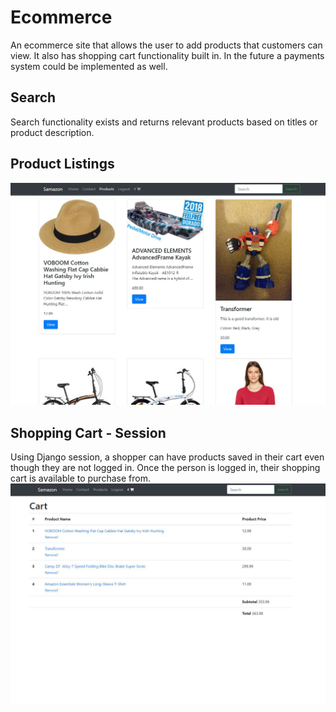 # Ecommerce

An ecommerce site that allows the user to add products that customers can view.  It also has shopping cart functionality built in.  In the future a payments system could be implemented as well.

## Search 
Search functionality exists and returns relevant products based on titles or product description.  


## Product Listings 
![](https://github.com/smandekar1/ecommerce/blob/master/static_my_proj/img/Capture1.JPG)

## Shopping Cart - Session
Using Django session, a shopper can have products saved in their cart even though they are not logged in.  Once the person is logged in, their shopping cart is available to purchase from.  
![](https://github.com/smandekar1/ecommerce/blob/master/static_my_proj/img/Capture2.JPG)
